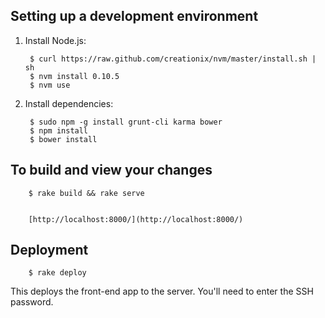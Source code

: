 Setting up a development environment
------------------------------------

1. Install Node.js:

        $ curl https://raw.github.com/creationix/nvm/master/install.sh | sh
        $ nvm install 0.10.5
        $ nvm use

2. Install dependencies:

        $ sudo npm -g install grunt-cli karma bower
        $ npm install
        $ bower install

To build and view your changes
------------------------------

        $ rake build && rake serve


        [http://localhost:8000/](http://localhost:8000/)




Deployment
----------

        $ rake deploy

This deploys the front-end app to the server. You'll need to enter the SSH
password.